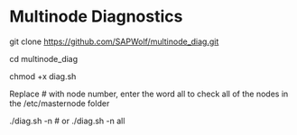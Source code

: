 # Multinode Diagnostics

git clone https://github.com/SAPWolf/multinode_diag.git

cd multinode_diag

chmod +x diag.sh

Replace # with node number, enter the word all to check all of the nodes in the /etc/masternode folder

./diag.sh -n #    or   ./diag.sh -n all
